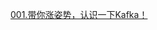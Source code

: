 [001.带你涨姿势，认识一下Kafka！](https://mp.weixin.qq.com/s?__biz=MzA3OTc0MzY1Mg==&mid=2247484402&idx=4&sn=7f59c5f8f6e053d0a7feb064e69ef703&chksm=9faf9c39a8d8152f8db1dcd1497c9a1e372bc8c8420af9f36725470c64a8f5bdb1bf6c45d8eb&mpshare=1&scene=1&srcid=&sharer_sharetime=1574813927480&sharer_shareid=28a10d527f30e00f332855c214b3febe&key=5dd75a1fe234474acfb8e85b0c9cc79a7cb4292fd5f9b2fd78de48154288c41ec70b46ecfb99189a2dc9060842fce145805244a5b1eb77620eeb24986e2b7e92932730718528b2d7c07761dc9eaca385&ascene=1&uin=MjYxNTkwNTMwMQ%3D%3D&devicetype=Windows+10&version=62070158&lang=zh_CN&pass_ticket=VqcB5VfjmgbDuVgwtG1EjHRHom90A7Hb53aB%2Bk7obd2hwGvU0dQ79cuiQv3NjTqW)
